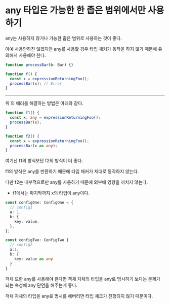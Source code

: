 # any 타입은 가능한 한 좁은 범위에서만 사용하기

any는 사용하지 않거나 가능한 좁은 범위로 사용하는 것이 좋다.

아예 사용안하진 않겠지만 any를 사용할 경우
타입 체커가 동작을 하지 않기 때문에
유의해서 사용해야 한다.

```ts
function processBar(b: Bar) {}

function f() {
  const x = expressionReturningFoo();
  processBar(x); // Error
}
```

---

위 의 에러를 해결하는 방법은 아래와 같다.

```ts
function f1() {
  const x: any = expressionReturningFoo();
  processBar(x);
}

function f2() {
  const x = expressionReturningFoo();
  processBar(x as any);
}
```

여기선 f1의 방식보단 f2의 방식이 더 좋다.

f1의 방식은 any를 반환하기 때문에
타입 체커가 제대로 동작하지 않는다.

다만 f2는 내부적으로만 any를 사용하기 때문에 외부에 영향을 끼치지 않는다.

- f1에서는 마지막까지 x의 타입이 any이다.

```ts
const configOne: ConfigOne = {
  // config1
  a: 1,
  b: {
    key: value,
  },
};

const configTwo: ConfigTwo {
  // config2
  a:1,
  b: {
    key: value as any
  }
}
```

객체 또한 any를 사용해야 한다면
객체 자체의 타입을 any로 명시하기 보다는
문제가 되는 속성에 any 단언을 해주는게 좋다.

객체 자체의 타입을 any로 명시를 해버리면 타입 체크가 진행되지 않기 때문이다.
